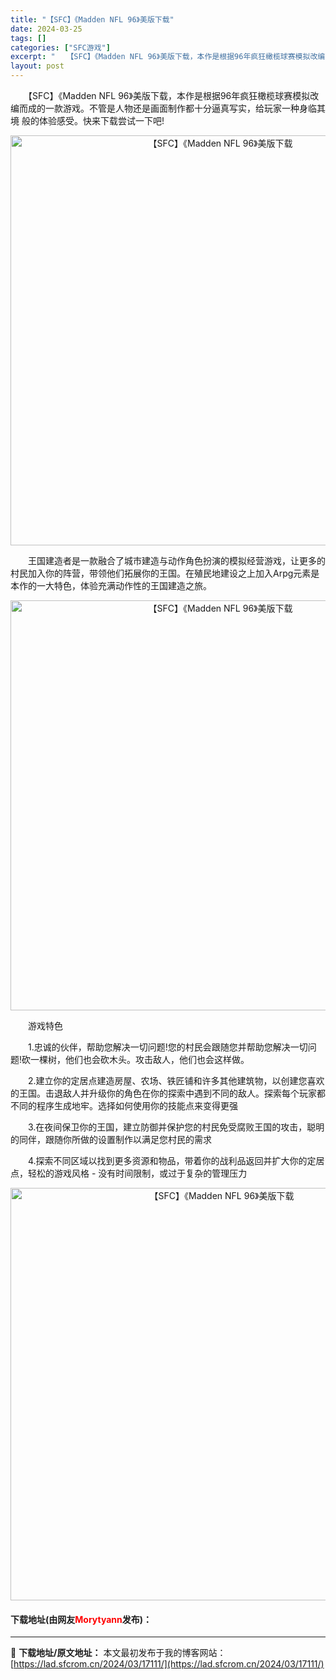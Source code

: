 ```yaml
---
title: "【SFC】《Madden NFL 96》美版下载"
date: 2024-03-25
tags: []
categories: ["SFC游戏"]
excerpt: "　　【SFC】《Madden NFL 96》美版下载，本作是根据96年疯狂橄榄球赛模拟改编而成的一款游戏。不管是人物还是画面制作都十分逼真写实，给玩家一种身临其境 般的体验感受。快来下载尝试一下吧! 　　王国建造者是一款融合了城市建造与动作角色扮演的模拟经营游戏，让更多的村民加入你的阵营，带领他们拓&hellip;"
layout: post
---
```


 <p>　　【SFC】《Madden NFL 96》美版下载，本作是根据96年疯狂橄榄球赛模拟改编而成的一款游戏。不管是人物还是画面制作都十分逼真写实，给玩家一种身临其境 般的体验感受。快来下载尝试一下吧!</p> <p align="center"><img align="" border="0" src="https://lad.sfcrom.cn/wp-content/uploads/2024/03/20240325_6600bf526ed6f.png" width="656" alt="【SFC】《Madden NFL 96》美版下载" /></p> <p>　　王国建造者是一款融合了城市建造与动作角色扮演的模拟经营游戏，让更多的村民加入你的阵营，带领他们拓展你的王国。在殖民地建设之上加入Arpg元素是本作的一大特色，体验充满动作性的王国建造之旅。</p> <p align="center"><img align="" border="0" src="https://lad.sfcrom.cn/wp-content/uploads/2024/03/20240325_6600bf53ac2d6.png" width="656" alt="【SFC】《Madden NFL 96》美版下载" /></p> <p>　　游戏特色</p> <p>　　1.忠诚的伙伴，帮助您解决一切问题!您的村民会跟随您并帮助您解决一切问题!砍一棵树，他们也会砍木头。攻击敌人，他们也会这样做。</p> <p>　　2.建立你的定居点建造房屋、农场、铁匠铺和许多其他建筑物，以创建您喜欢的王国。击退敌人并升级你的角色在你的探索中遇到不同的敌人。探索每个玩家都不同的程序生成地牢。选择如何使用你的技能点来变得更强</p> <p>　　3.在夜间保卫你的王国，建立防御并保护您的村民免受腐败王国的攻击，聪明的同伴，跟随你所做的设置制作以满足您村民的需求</p> <p>　　4.探索不同区域以找到更多资源和物品，带着你的战利品返回并扩大你的定居点，轻松的游戏风格 - 没有时间限制，或过于复杂的管理压力</p> <p align="center"><img align="" border="0" src="https://lad.sfcrom.cn/wp-content/uploads/2024/03/20240325_6600bf55103f7.png" width="660" alt="【SFC】《Madden NFL 96》美版下载" /></p> <p><h4>下载地址(由网友<font color="red">Morytyann</font>发布)：</h4></p> 

---
📖 **下载地址/原文地址：** 本文最初发布于我的博客网站：[https://lad.sfcrom.cn/2024/03/17111/](https://lad.sfcrom.cn/2024/03/17111/)
